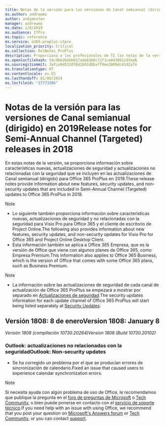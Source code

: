 ```yaml
---
title: Notas de la versión para las versiones de Canal semianual (dirigido) en 2019
ms.author: andrewmo
author: andymosten
manager: andrewmo
ms.date: 1/8/2019
ms.audience: ITPro
ms.topic: reference
ms.service: o365-proplus-itpro
localization_priority: Critical
ms.collection: RelNotes_ProPlus
description: Proporciona a los profesionales de TI las notas de la versión para las versiones de Canal semianual (dirigido) de Office 365 ProPlus en 2019.
ms.openlocfilehash: 54c9b62bebb657ade63b8c72f1ce0430611dfee6
ms.sourcegitcommit: 3a7ca9d5320f8d2b01d8ba7f0ee3b09dc41d2a7e
ms.translationtype: HT
ms.contentlocale: es-ES
ms.lasthandoff: 01/08/2019
ms.locfileid: "27773206"
---
```

# <a name="release-notes-for-semi-annual-channel-targeted-releases-in-2019"></a><span data-ttu-id="21f04-103">Notas de la versión para las versiones de Canal semianual (dirigido) en 2019</span><span class="sxs-lookup"><span data-stu-id="21f04-103">Release notes for Semi-Annual Channel (Targeted) releases in 2018</span></span>

<span data-ttu-id="21f04-104">En estas notas de la versión, se proporciona información sobre características nuevas, actualizaciones de seguridad y actualizaciones no relacionadas con la seguridad que se incluyen en las actualizaciones de Canal semianual (dirigido) para Office 365 ProPlus en 2019.</span><span class="sxs-lookup"><span data-stu-id="21f04-104">These release notes provide information about new features, security updates, and non-security updates that are included in Semi-Annual Channel (Targeted) updates to Office 365 ProPlus in 2018.</span></span>
 
> [!NOTE]
> - <span data-ttu-id="21f04-105">Lo siguiente también proporciona información sobre características nuevas, actualizaciones de seguridad y no relacionadas con la seguridad para Visio Pro para Office 365 y el cliente de escritorio de Project Online.</span><span class="sxs-lookup"><span data-stu-id="21f04-105">The following also provides information about new features, security updates, and non-security updates for Visio Pro for Office 365 and Project Online Desktop Client.</span></span>
> - <span data-ttu-id="21f04-106">Esta información también se aplica a Office 365 Empresa, que es la versión de Office que viene con algunos planes de Office 365, como Empresa Premium.</span><span class="sxs-lookup"><span data-stu-id="21f04-106">This information also applies to Office 365 Business, which is the version of Office that comes with some Office 365 plans, such as Business Premium.</span></span>

 
> [!NOTE]
> - <span data-ttu-id="21f04-107">La información sobre las actualizaciones de seguridad de cada canal de actualización de Office 365 ProPlus se empezará a mostrar por separado en [Actualizaciones de seguridad](office365-proplus-security-updates.md).</span><span class="sxs-lookup"><span data-stu-id="21f04-107">The security updates information for each update channel of Office 365 ProPlus will start being listed separately at [Security Updates](office365-proplus-security-updates.md).</span></span>


## <a name="version-1808-january-8"></a><span data-ttu-id="21f04-108">Versión 1808: 8 de enero</span><span class="sxs-lookup"><span data-stu-id="21f04-108">Version 1808: January 8</span></span>
<span data-ttu-id="21f04-109">*Versión 1808 (compilación 10730.20264)*</span><span class="sxs-lookup"><span data-stu-id="21f04-109">*Version 1808 (Build 10730.20102)*</span></span> 

### <a name="outlook-non-security-updates"></a><span data-ttu-id="21f04-110">Outlook: actualizaciones no relacionadas con la seguridad</span><span class="sxs-lookup"><span data-stu-id="21f04-110">Outlook: Non-security updates</span></span> 

- <span data-ttu-id="21f04-111">Se ha corregido un problema por el que se producían errores de sincronización de calendario.</span><span class="sxs-lookup"><span data-stu-id="21f04-111">Fixed an issue that caused users to experience calendar synchronization errors.</span></span>


> [!NOTE]
> <span data-ttu-id="21f04-112">Si necesita ayuda con algún problema de uso de Office, le recomendamos que publique la pregunta en el [foro de preguntas de Microsoft](https://answers.microsoft.com/) o [Tech Community](https://techcommunity.microsoft.com/), o bien puede ponerse en contacto con el [servicio de soporte técnico](https://support.microsoft.com/contactus).</span><span class="sxs-lookup"><span data-stu-id="21f04-112">If you need help with an issue with using Office, we recommend that you post your question on [Microsoft's Answers forum](https://answers.microsoft.com/) or [Tech Community](https://techcommunity.microsoft.com/), or you can contact [support](https://support.microsoft.com/contactus).</span></span>